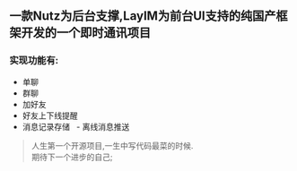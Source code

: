 ## 一款Nutz为后台支撑,LayIM为前台UI支持的纯国产框架开发的一个即时通讯项目
  ### 实现功能有:
   - 单聊
   - 群聊
   - 加好友
   - 好友上下线提醒
   - 消息记录存储
   - 离线消息推送

> 人生第一个开源项目,一生中写代码最菜的时候.<br/>
> 期待下一个进步的自己;

